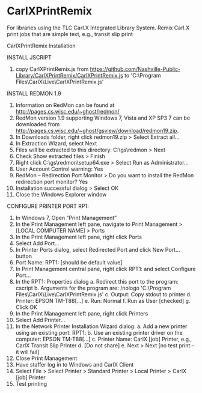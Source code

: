 # CarlXPrintRemix
For libraries using the TLC Carl.X Integrated Library System. Remix Carl.X print jobs that are simple text, e.g., transit slip print

CarlXPrintRemix Installation

INSTALL JSCRIPT 
1.	copy CarlXPrintRemix.js from https://github.com/Nashville-Public-Library/CarlXPrintRemix/CarlXPrintRemix.js to 'C:\Program Files\CarlX\Live\CarlXPrintRemix.js'

INSTALL REDMON 1.9
1.	Information on RedMon can be found at http://pages.cs.wisc.edu/~ghost/redmon/
2.	RedMon version 1.9 supporting Windows 7, Vista and XP SP3 7 can be downloaded from http://pages.cs.wisc.edu/~ghost/gsview/download/redmon19.zip.
3.	In Downloads folder, right click redmon19.zip > Select Extract all…
4.	In Extraction Wizard, select Next
5.	Files will be extracted to this directory: C:\gs\redmon > Next
6.	Check Show extracted files > Finish
7.	Right click C:\gs\redmon\setup64.exe > Select Run as Administrator…
8.	User Account Control warning: Yes
9.	RedMon – Redirection Port Monitor > Do you want to install the RedMon redirection port monitor? Yes
10.	Installation successful dialog > Select OK
11.	Close the Windows Explorer window

CONFIGURE PRINTER PORT RP1:
1.	In Windows 7, Open “Print Management”
2.	In the Print Management left pane, navigate to Print Management > [LOCAL COMPUTER NAME] > Ports
3.	In the Print Management left pane, right click Ports
4.	Select Add Port…
5.	In Printer Ports dialog, select Redirected Port and click New Port… button
6.	Port Name: RPT1: [should be default value]
7.	In Print Management central pane, right click RPT1: and select Configure Port…
8.	In the RPT1: Properties dialog
a.	Redirect this port to the program: cscript
b.	Arguments for the program are: /nologo 'C:\Program Files\CarlX\Live\CarlXPrintRemix.js'
c.	Output: Copy stdout to printer
d.	Printer: EPSON TM-T88[…]
e.	Run: Normal
f.	Run  as User [checked]
g.	Click OK
9.	In the Print Management left pane, right click Printers
10.	Select Add Printer…
11.	In the Network Printer Installation Wizard dialog:
a.	Add a new printer using an existing port: RPT1:
b.	Use an existing printer driver on the computer: EPSON TM-T88[…]
c.	Printer Name: CarlX [job] Printer, e.g., CarlX Transit Slip Printer
d.	[Do not share]
e.	Next > Next [no test print – it will fail]
12.	Close Print Management 
13.	Have staffer log in to Windows and CarlX Client
14.	Select File > Select Printer > Standard Printer > Local Printer > CarlX [job] Printer
15.	Test printing
